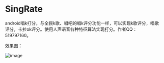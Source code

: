 # SingRate
android唱k打分，与全民k歌、唱吧的唱k评分功能一样，可以实现k歌评分，唱歌评分，卡拉ok评分。使用人声语音各种特征算法实现打分。作者QQ：519797160。

效果图：

![image](https://github.com/KaLongChan/SingRate/blob/master/imgs/S81128-115004.jpg)
